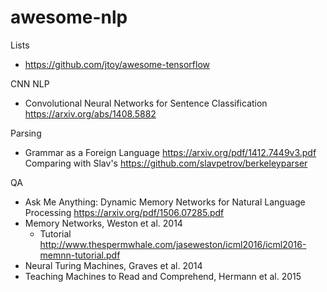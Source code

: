 # awesome-nlp

Lists

- https://github.com/jtoy/awesome-tensorflow
  
CNN NLP

- Convolutional Neural Networks for Sentence Classification https://arxiv.org/abs/1408.5882

  
Parsing

- Grammar as a Foreign Language https://arxiv.org/pdf/1412.7449v3.pdf
  Comparing with Slav's https://github.com/slavpetrov/berkeleyparser

QA

- Ask Me Anything: Dynamic Memory Networks for Natural Language Processing https://arxiv.org/pdf/1506.07285.pdf
- Memory Networks, Weston et al. 2014
  - Tutorial http://www.thespermwhale.com/jaseweston/icml2016/icml2016-memnn-tutorial.pdf
- Neural Turing Machines, Graves et al. 2014
- Teaching Machines to Read and Comprehend, Hermann et al. 2015

